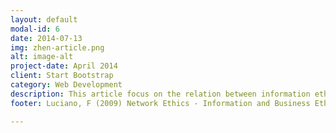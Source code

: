 ```yaml
---
layout: default
modal-id: 6
date: 2014-07-13
img: zhen-article.png
alt: image-alt
project-date: April 2014
client: Start Bootstrap
category: Web Development
description: This article focus on the relation between information ethics (IE) and business ethics (BE) under the impact of information and communication technologies(ICTs). The goal of this article is to articulate and defend an informational approach to the conceptual foundation of business ethics by using ideas and methods developed in information ethics.</br>Information and communication technologies (ICTs) have profoundly changed many aspects of life, including the nature of the entertainment, education, healthcare, industrial production, business, social relations and conflicts. Therefore, they have had, and continue to have, a deep, widespread and increasing influence on our moral lives and on contemporary ethical debates.</br>Luciano structured the article to 5 parts except the introduction and conclusion. In the first part, Luciano talked about after the informationalization of our environment, how the IE impacted on the BE, what is the methodological contribution based on it and also the nature of the moral relations and interactions between IE and BE. In the second part, Luciano created some mathematical models to show the relations in BE. After this, he combined the model he built in part 2 to support his arguments about the relations in BE under ICTs in the third part. Moreover, in the fourth part, he argued about the normative pressure points at great length. In the last part, he summarized a little bit of the contents before and then how the IE and BE reacted, how they influenced each other.</br>This article provides a good understanding of ethics in business and networking. With the models that Luciano created, the relationship between IE and BE could help readers to have a better understanding about the networking ethics.
footer: Luciano, F (2009) Network Ethics - Information and Business Ethics in a Networked Society.</br>Retrieved from - <a href="http://search.proquest.com.ezproxy.lib.monash.edu.au/docview/875108480/B6E5630B5EDF4500PQ/1?accountid=12528">Article can be found here</a>

---
```


